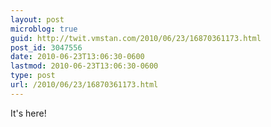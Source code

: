 ```yaml
---
layout: post
microblog: true
guid: http://twit.vmstan.com/2010/06/23/16870361173.html
post_id: 3047556
date: 2010-06-23T13:06:30-0600
lastmod: 2010-06-23T13:06:30-0600
type: post
url: /2010/06/23/16870361173.html
---
```

It's here!
